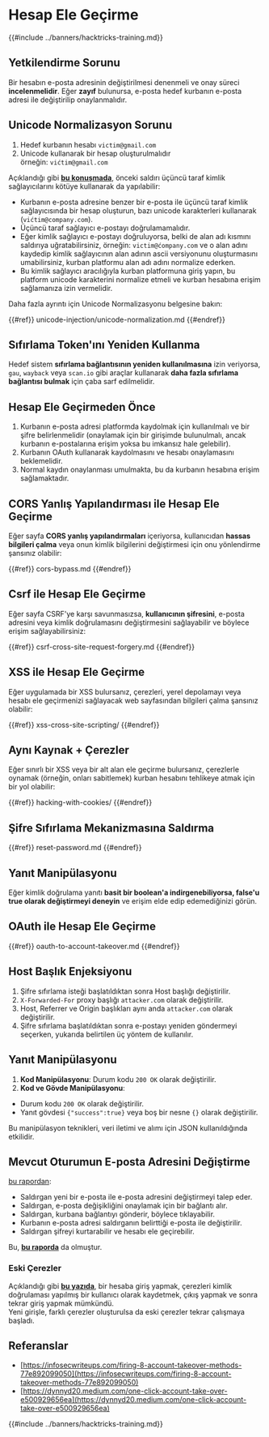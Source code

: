# Hesap Ele Geçirme

{{#include ../banners/hacktricks-training.md}}

## **Yetkilendirme Sorunu**

Bir hesabın e-posta adresinin değiştirilmesi denenmeli ve onay süreci **incelenmelidir**. Eğer **zayıf** bulunursa, e-posta hedef kurbanın e-posta adresi ile değiştirilip onaylanmalıdır.

## **Unicode Normalizasyon Sorunu**

1. Hedef kurbanın hesabı `victim@gmail.com`
2. Unicode kullanarak bir hesap oluşturulmalıdır\
örneğin: `vićtim@gmail.com`

Açıklandığı gibi [**bu konuşmada**](https://www.youtube.com/watch?v=CiIyaZ3x49c), önceki saldırı üçüncü taraf kimlik sağlayıcılarını kötüye kullanarak da yapılabilir:

- Kurbanın e-posta adresine benzer bir e-posta ile üçüncü taraf kimlik sağlayıcısında bir hesap oluşturun, bazı unicode karakterleri kullanarak (`vićtim@company.com`).
- Üçüncü taraf sağlayıcı e-postayı doğrulamamalıdır.
- Eğer kimlik sağlayıcı e-postayı doğruluyorsa, belki de alan adı kısmını saldırıya uğratabilirsiniz, örneğin: `victim@ćompany.com` ve o alan adını kaydedip kimlik sağlayıcının alan adının ascii versiyonunu oluşturmasını umabilirsiniz, kurban platformu alan adı adını normalize ederken.
- Bu kimlik sağlayıcı aracılığıyla kurban platformuna giriş yapın, bu platform unicode karakterini normalize etmeli ve kurban hesabına erişim sağlamanıza izin vermelidir.

Daha fazla ayrıntı için Unicode Normalizasyonu belgesine bakın:

{{#ref}}
unicode-injection/unicode-normalization.md
{{#endref}}

## **Sıfırlama Token'ını Yeniden Kullanma**

Hedef sistem **sıfırlama bağlantısının yeniden kullanılmasına** izin veriyorsa, `gau`, `wayback` veya `scan.io` gibi araçlar kullanarak **daha fazla sıfırlama bağlantısı bulmak** için çaba sarf edilmelidir.

## **Hesap Ele Geçirmeden Önce**

1. Kurbanın e-posta adresi platformda kaydolmak için kullanılmalı ve bir şifre belirlenmelidir (onaylamak için bir girişimde bulunulmalı, ancak kurbanın e-postalarına erişim yoksa bu imkansız hale gelebilir).
2. Kurbanın OAuth kullanarak kaydolmasını ve hesabı onaylamasını beklemelidir.
3. Normal kaydın onaylanması umulmakta, bu da kurbanın hesabına erişim sağlamaktadır.

## **CORS Yanlış Yapılandırması ile Hesap Ele Geçirme**

Eğer sayfa **CORS yanlış yapılandırmaları** içeriyorsa, kullanıcıdan **hassas bilgileri çalma** veya onun kimlik bilgilerini değiştirmesi için onu yönlendirme şansınız olabilir:

{{#ref}}
cors-bypass.md
{{#endref}}

## **Csrf ile Hesap Ele Geçirme**

Eğer sayfa CSRF'ye karşı savunmasızsa, **kullanıcının şifresini**, e-posta adresini veya kimlik doğrulamasını değiştirmesini sağlayabilir ve böylece erişim sağlayabilirsiniz:

{{#ref}}
csrf-cross-site-request-forgery.md
{{#endref}}

## **XSS ile Hesap Ele Geçirme**

Eğer uygulamada bir XSS bulursanız, çerezleri, yerel depolamayı veya hesabı ele geçirmenizi sağlayacak web sayfasından bilgileri çalma şansınız olabilir:

{{#ref}}
xss-cross-site-scripting/
{{#endref}}

## **Aynı Kaynak + Çerezler**

Eğer sınırlı bir XSS veya bir alt alan ele geçirme bulursanız, çerezlerle oynamak (örneğin, onları sabitlemek) kurban hesabını tehlikeye atmak için bir yol olabilir:

{{#ref}}
hacking-with-cookies/
{{#endref}}

## **Şifre Sıfırlama Mekanizmasına Saldırma**

{{#ref}}
reset-password.md
{{#endref}}

## **Yanıt Manipülasyonu**

Eğer kimlik doğrulama yanıtı **basit bir boolean'a indirgenebiliyorsa, false'u true olarak değiştirmeyi deneyin** ve erişim elde edip edemediğinizi görün.

## OAuth ile Hesap Ele Geçirme

{{#ref}}
oauth-to-account-takeover.md
{{#endref}}

## Host Başlık Enjeksiyonu

1. Şifre sıfırlama isteği başlatıldıktan sonra Host başlığı değiştirilir.
2. `X-Forwarded-For` proxy başlığı `attacker.com` olarak değiştirilir.
3. Host, Referrer ve Origin başlıkları aynı anda `attacker.com` olarak değiştirilir.
4. Şifre sıfırlama başlatıldıktan sonra e-postayı yeniden göndermeyi seçerken, yukarıda belirtilen üç yöntem de kullanılır.

## Yanıt Manipülasyonu

1. **Kod Manipülasyonu**: Durum kodu `200 OK` olarak değiştirilir.
2. **Kod ve Gövde Manipülasyonu**:
- Durum kodu `200 OK` olarak değiştirilir.
- Yanıt gövdesi `{"success":true}` veya boş bir nesne `{}` olarak değiştirilir.

Bu manipülasyon teknikleri, veri iletimi ve alımı için JSON kullanıldığında etkilidir.

## Mevcut Oturumun E-posta Adresini Değiştirme

[bu rapordan](https://dynnyd20.medium.com/one-click-account-take-over-e500929656ea):

- Saldırgan yeni bir e-posta ile e-posta adresini değiştirmeyi talep eder.
- Saldırgan, e-posta değişikliğini onaylamak için bir bağlantı alır.
- Saldırgan, kurbana bağlantıyı gönderir, böylece tıklayabilir.
- Kurbanın e-posta adresi saldırganın belirttiği e-posta ile değiştirilir.
- Saldırgan şifreyi kurtarabilir ve hesabı ele geçirebilir.

Bu, [**bu raporda**](https://dynnyd20.medium.com/one-click-account-take-over-e500929656ea) da olmuştur.

### Eski Çerezler

Açıklandığı gibi [**bu yazıda**](https://medium.com/@niraj1mahajan/uncovering-the-hidden-vulnerability-how-i-found-an-authentication-bypass-on-shopifys-exchange-cc2729ea31a9), bir hesaba giriş yapmak, çerezleri kimlik doğrulaması yapılmış bir kullanıcı olarak kaydetmek, çıkış yapmak ve sonra tekrar giriş yapmak mümkündü.\
Yeni girişle, farklı çerezler oluşturulsa da eski çerezler tekrar çalışmaya başladı.

## Referanslar

- [https://infosecwriteups.com/firing-8-account-takeover-methods-77e892099050](https://infosecwriteups.com/firing-8-account-takeover-methods-77e892099050)
- [https://dynnyd20.medium.com/one-click-account-take-over-e500929656ea](https://dynnyd20.medium.com/one-click-account-take-over-e500929656ea)

{{#include ../banners/hacktricks-training.md}}
